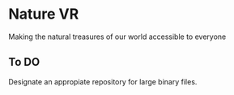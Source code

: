 # Nature VR
Making the natural treasures of our world accessible to everyone


## To DO

Designate an appropiate repository for large binary files.  
